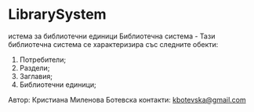 # LibrarySystem
истема за библиотечни единици
Библиотечна система - Тази библиотечна система се характеризира със следните обекти:
1. Потребители;
2. Раздели;
3. Заглавия;
4. Библиотечни единици;
   
Автор: Кристиана Миленова Ботевска
контакти: kbotevska@gmail.com

